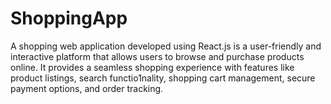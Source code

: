 # ShoppingApp
A shopping web application developed using React.js is a user-friendly and interactive platform that allows users to browse and purchase products online. It provides a seamless shopping experience with features like product listings, search functio1nality, shopping cart management, secure payment options, and order tracking.

